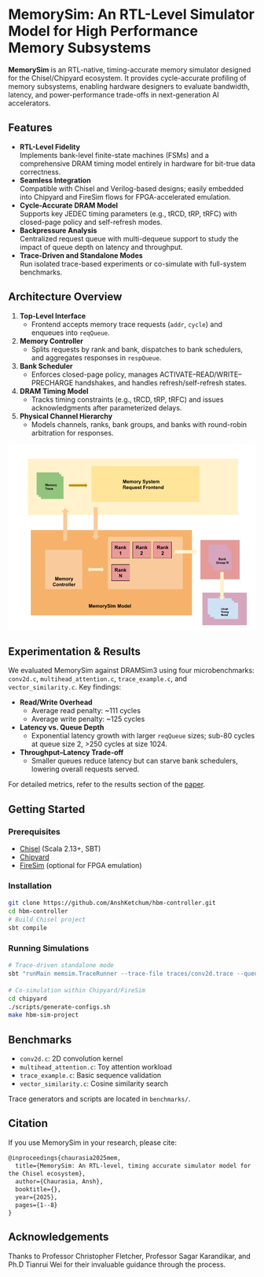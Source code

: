 # MemorySim: An RTL-Level Simulator Model for High Performance Memory Subsystems

**MemorySim** is an RTL-native, timing-accurate memory simulator designed for the Chisel/Chipyard ecosystem. It provides cycle-accurate profiling of memory subsystems, enabling hardware designers to evaluate bandwidth, latency, and power-performance trade-offs in next-generation AI accelerators.

## Features

- **RTL-Level Fidelity**  
  Implements bank-level finite-state machines (FSMs) and a comprehensive DRAM timing model entirely in hardware for bit-true data correctness.  
- **Seamless Integration**  
  Compatible with Chisel and Verilog-based designs; easily embedded into Chipyard and FireSim flows for FPGA-accelerated emulation.  
- **Cycle-Accurate DRAM Model**  
  Supports key JEDEC timing parameters (e.g., tRCD, tRP, tRFC) with closed-page policy and self-refresh modes.  
- **Backpressure Analysis**  
  Centralized request queue with multi-dequeue support to study the impact of queue depth on latency and throughput.  
- **Trace-Driven and Standalone Modes**  
  Run isolated trace-based experiments or co-simulate with full-system benchmarks.

## Architecture Overview

1. **Top-Level Interface**  
   - Frontend accepts memory trace requests (`addr`, `cycle`) and enqueues into `reqQueue`.  
2. **Memory Controller**  
   - Splits requests by rank and bank, dispatches to bank schedulers, and aggregates responses in `respQueue`.  
3. **Bank Scheduler**  
   - Enforces closed-page policy, manages ACTIVATE–READ/WRITE–PRECHARGE handshakes, and handles refresh/self-refresh states.  
4. **DRAM Timing Model**  
   - Tracks timing constraints (e.g., tRCD, tRP, tRFC) and issues acknowledgments after parameterized delays.  
5. **Physical Channel Hierarchy**  
   - Models channels, ranks, bank groups, and banks with round-robin arbitration for responses.

![MemorySim Architecture](docs/architecture_diagram.png)

## Experimentation & Results

We evaluated MemorySim against DRAMSim3 using four microbenchmarks: `conv2d.c`, `multihead_attention.c`, `trace_example.c`, and `vector_similarity.c`. Key findings:

- **Read/Write Overhead**  
  - Average read penalty: ~111 cycles  
  - Average write penalty: ~125 cycles  
- **Latency vs. Queue Depth**  
  - Exponential latency growth with larger `reqQueue` sizes; sub-80 cycles at queue size 2, >250 cycles at size 1024.  
- **Throughput–Latency Trade-off**  
  - Smaller queues reduce latency but can starve bank schedulers, lowering overall requests served.

For detailed metrics, refer to the results section of the [paper](docs/paper.pdf).

## Getting Started

### Prerequisites

- [Chisel](https://www.chisel-lang.org/) (Scala 2.13+, SBT)
- [Chipyard](https://github.com/chipsalliance/chipyard)
- [FireSim](https://github.com/firesim/firesim) (optional for FPGA emulation)

### Installation

```bash
git clone https://github.com/AnshKetchum/hbm-controller.git
cd hbm-controller
# Build Chisel project
sbt compile
```

### Running Simulations

```bash
# Trace-driven standalone mode
sbt "runMain memsim.TraceRunner --trace-file traces/conv2d.trace --queue-size 128"

# Co-simulation within Chipyard/FireSim
cd chipyard
./scripts/generate-configs.sh
make hbm-sim-project
```

## Benchmarks

- `conv2d.c`: 2D convolution kernel  
- `multihead_attention.c`: Toy attention workload  
- `trace_example.c`: Basic sequence validation  
- `vector_similarity.c`: Cosine similarity search  

Trace generators and scripts are located in `benchmarks/`.

## Citation

If you use MemorySim in your research, please cite:

```
@inproceedings{chaurasia2025mem,
  title={MemorySim: An RTL-level, timing accurate simulator model for the Chisel ecosystem},
  author={Chaurasia, Ansh},
  booktitle={},
  year={2025},
  pages={1--8}
}
```

## Acknowledgements

Thanks to Professor Christopher Fletcher, Professor Sagar Karandikar, and Ph.D Tianrui Wei for their invaluable guidance through the process.

